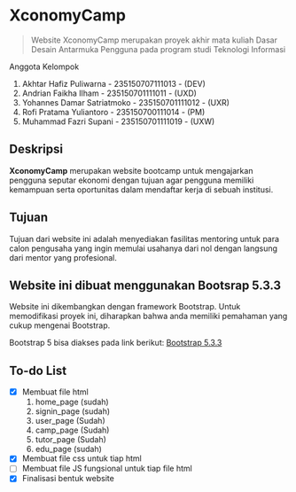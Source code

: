 # XconomyCamp

> Website XconomyCamp merupakan proyek akhir mata kuliah Dasar Desain Antarmuka Pengguna pada program studi Teknologi Informasi

Anggota Kelompok

1. Akhtar Hafiz Puliwarna - 235150707111013 - (DEV)
2. Andrian Faikha Ilham - 235150701111011 - (UXD)
3. Yohannes Damar Satriatmoko - 235150701111012 - (UXR)
4. Rofi Pratama Yuliantoro - 235150700111014 - (PM)
5. Muhammad Fazri Supani - 235150701111019 - (UXW)

## Deskripsi

 **XconomyCamp** merupakan website bootcamp untuk mengajarkan pengguna seputar ekonomi dengan tujuan agar pengguna memiliki kemampuan serta oportunitas dalam mendaftar kerja di sebuah institusi.

## Tujuan

 Tujuan dari website ini adalah menyediakan fasilitas mentoring untuk para calon pengusaha yang ingin memulai usahanya dari nol dengan langsung dari mentor yang profesional.

## Website ini dibuat menggunakan Bootsrap 5.3.3

Website ini dikembangkan dengan framework Bootstrap. Untuk memodifikasi proyek ini, diharapkan bahwa anda memiliki pemahaman yang cukup mengenai Bootstrap.

Bootstrap 5 bisa diakses pada link berikut:
[Bootstrap 5.3.3](https://getbootstrap.com/)

## To-do List

- [X] Membuat file html
  1. home_page (sudah)
  2. signin_page (sudah)
  3. user_page (Sudah)
  4. camp_page (Sudah)
  5. tutor_page (Sudah)
  6. edu_page (sudah)
- [X] Membuat file css untuk tiap html
- [ ] Membuat file JS fungsional untuk tiap file html
- [X] Finalisasi bentuk website
